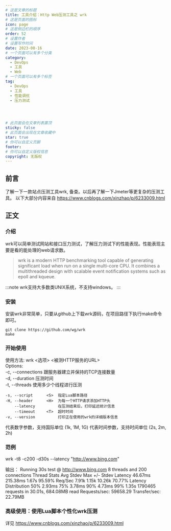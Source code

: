 ```yaml
---
# 这是文章的标题
title: 工具介绍：Http Web压测工具之 wrk
# 这是页面的图标
icon: page
# 这是侧边栏的顺序
order: 52
# 设置作者
# 设置写作时间
date: 2023-08-16
# 一个页面可以有多个分类
category:
  - DevOps
  - 工具
  - Web
# 一个页面可以有多个标签
tag:
  - DevOps
  - 工具
  - 性能调优
  - 压力测试




# 此页面会在文章列表置顶
sticky: false
# 此页面会出现在文章收藏中
star: true
# 你可以自定义页脚
footer: 
# 你可以自定义版权信息
copyright: 无版权
---
```




## 前言

了解一下一款站点压测工具wrk, 备查。以后再了解一下Jmeter等更复杂的压测工具。
以下大部分内容来自 https://www.cnblogs.com/xinzhao/p/6233009.html 



## 正文

### 介绍

wrk可以简单测试网站和接口压力测试，了解压力测试下的性能表现。性能表现主要是看的能处理的web请求数。

>wrk is a modern HTTP benchmarking tool capable of generating significant load when run on a single multi-core CPU. It combines a multithreaded design with scalable event notification systems such as epoll and kqueue.

:::note
wrk支持大多数类UNIX系统，不支持windows。
:::


### 安装

安装wrk非常简单，只要从github上下载wrk源码，在项目路径下执行make命令即可。

```shell
git clone https://github.com/wg/wrk
make

```

### 开始使用


使用方法: wrk <选项> <被测HTTP服务的URL>                            
  Options:                                            
    -c, --connections <N>  跟服务器建立并保持的TCP连接数量  
    -d, --duration    <T>  压测时间           
    -t, --threads     <N>  使用多少个线程进行压测   
                                                      
    -s, --script      <S>  指定Lua脚本路径       
    -H, --header      <H>  为每一个HTTP请求添加HTTP头      
        --latency          在压测结束后，打印延迟统计信息   
        --timeout     <T>  超时时间     
    -v, --version          打印正在使用的wrk的详细版本信息
                                                      
  <N>代表数字参数，支持国际单位 (1k, 1M, 1G)
  <T>代表时间参数，支持时间单位 (2s, 2m, 2h)


### 范例

wrk -t8 -c200 -d30s --latency  "http://www.bing.com"

输出：
Running 30s test @ http://www.bing.com
  8 threads and 200 connections
  Thread Stats   Avg      Stdev     Max   +/- Stdev
    Latency    46.67ms  215.38ms   1.67s    95.59%
    Req/Sec     7.91k     1.15k   10.26k    70.77%
  Latency Distribution
     50%    2.93ms
     75%    3.78ms
     90%    4.73ms
     99%    1.35s 
  1790465 requests in 30.01s, 684.08MB read
Requests/sec:  59658.29
Transfer/sec:     22.79MB



### 高级使用：使用Lua脚本个性化wrk压测

详见  https://www.cnblogs.com/xinzhao/p/6233009.html